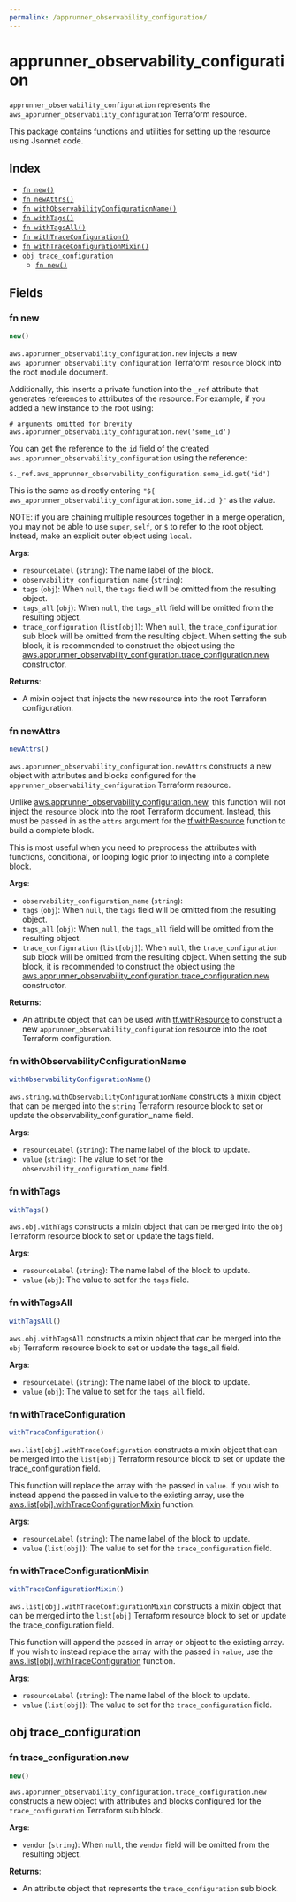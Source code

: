 ```yaml
---
permalink: /apprunner_observability_configuration/
---
```


# apprunner_observability_configuration

`apprunner_observability_configuration` represents the `aws_apprunner_observability_configuration` Terraform resource.



This package contains functions and utilities for setting up the resource using Jsonnet code.


## Index

* [`fn new()`](#fn-new)
* [`fn newAttrs()`](#fn-newattrs)
* [`fn withObservabilityConfigurationName()`](#fn-withobservabilityconfigurationname)
* [`fn withTags()`](#fn-withtags)
* [`fn withTagsAll()`](#fn-withtagsall)
* [`fn withTraceConfiguration()`](#fn-withtraceconfiguration)
* [`fn withTraceConfigurationMixin()`](#fn-withtraceconfigurationmixin)
* [`obj trace_configuration`](#obj-trace_configuration)
  * [`fn new()`](#fn-trace_configurationnew)

## Fields

### fn new

```ts
new()
```


`aws.apprunner_observability_configuration.new` injects a new `aws_apprunner_observability_configuration` Terraform `resource`
block into the root module document.

Additionally, this inserts a private function into the `_ref` attribute that generates references to attributes of the
resource. For example, if you added a new instance to the root using:

    # arguments omitted for brevity
    aws.apprunner_observability_configuration.new('some_id')

You can get the reference to the `id` field of the created `aws.apprunner_observability_configuration` using the reference:

    $._ref.aws_apprunner_observability_configuration.some_id.get('id')

This is the same as directly entering `"${ aws_apprunner_observability_configuration.some_id.id }"` as the value.

NOTE: if you are chaining multiple resources together in a merge operation, you may not be able to use `super`, `self`,
or `$` to refer to the root object. Instead, make an explicit outer object using `local`.

**Args**:
  - `resourceLabel` (`string`): The name label of the block.
  - `observability_configuration_name` (`string`): 
  - `tags` (`obj`):  When `null`, the `tags` field will be omitted from the resulting object.
  - `tags_all` (`obj`):  When `null`, the `tags_all` field will be omitted from the resulting object.
  - `trace_configuration` (`list[obj]`):  When `null`, the `trace_configuration` sub block will be omitted from the resulting object. When setting the sub block, it is recommended to construct the object using the [aws.apprunner_observability_configuration.trace_configuration.new](#fn-apprunner_observability_configurationtrace_configurationnew) constructor.

**Returns**:
- A mixin object that injects the new resource into the root Terraform configuration.


### fn newAttrs

```ts
newAttrs()
```


`aws.apprunner_observability_configuration.newAttrs` constructs a new object with attributes and blocks configured for the `apprunner_observability_configuration`
Terraform resource.

Unlike [aws.apprunner_observability_configuration.new](#fn-apprunner_observability_configurationnew), this function will not inject the `resource`
block into the root Terraform document. Instead, this must be passed in as the `attrs` argument for the
[tf.withResource](https://github.com/tf-libsonnet/core/tree/main/docs#fn-withresource) function to build a complete block.

This is most useful when you need to preprocess the attributes with functions, conditional, or looping logic prior to
injecting into a complete block.

**Args**:
  - `observability_configuration_name` (`string`): 
  - `tags` (`obj`):  When `null`, the `tags` field will be omitted from the resulting object.
  - `tags_all` (`obj`):  When `null`, the `tags_all` field will be omitted from the resulting object.
  - `trace_configuration` (`list[obj]`):  When `null`, the `trace_configuration` sub block will be omitted from the resulting object. When setting the sub block, it is recommended to construct the object using the [aws.apprunner_observability_configuration.trace_configuration.new](#fn-apprunner_observability_configurationtrace_configurationnew) constructor.

**Returns**:
  - An attribute object that can be used with [tf.withResource](https://github.com/tf-libsonnet/core/tree/main/docs#fn-withresource) to construct a new `apprunner_observability_configuration` resource into the root Terraform configuration.


### fn withObservabilityConfigurationName

```ts
withObservabilityConfigurationName()
```

`aws.string.withObservabilityConfigurationName` constructs a mixin object that can be merged into the `string`
Terraform resource block to set or update the observability_configuration_name field.



**Args**:
  - `resourceLabel` (`string`): The name label of the block to update.
  - `value` (`string`): The value to set for the `observability_configuration_name` field.


### fn withTags

```ts
withTags()
```

`aws.obj.withTags` constructs a mixin object that can be merged into the `obj`
Terraform resource block to set or update the tags field.



**Args**:
  - `resourceLabel` (`string`): The name label of the block to update.
  - `value` (`obj`): The value to set for the `tags` field.


### fn withTagsAll

```ts
withTagsAll()
```

`aws.obj.withTagsAll` constructs a mixin object that can be merged into the `obj`
Terraform resource block to set or update the tags_all field.



**Args**:
  - `resourceLabel` (`string`): The name label of the block to update.
  - `value` (`obj`): The value to set for the `tags_all` field.


### fn withTraceConfiguration

```ts
withTraceConfiguration()
```

`aws.list[obj].withTraceConfiguration` constructs a mixin object that can be merged into the `list[obj]`
Terraform resource block to set or update the trace_configuration field.

This function will replace the array with the passed in `value`. If you wish to instead append the
passed in value to the existing array, use the [aws.list[obj].withTraceConfigurationMixin](TODO) function.


**Args**:
  - `resourceLabel` (`string`): The name label of the block to update.
  - `value` (`list[obj]`): The value to set for the `trace_configuration` field.


### fn withTraceConfigurationMixin

```ts
withTraceConfigurationMixin()
```

`aws.list[obj].withTraceConfigurationMixin` constructs a mixin object that can be merged into the `list[obj]`
Terraform resource block to set or update the trace_configuration field.

This function will append the passed in array or object to the existing array. If you wish
to instead replace the array with the passed in `value`, use the [aws.list[obj].withTraceConfiguration](TODO)
function.


**Args**:
  - `resourceLabel` (`string`): The name label of the block to update.
  - `value` (`list[obj]`): The value to set for the `trace_configuration` field.


## obj trace_configuration



### fn trace_configuration.new

```ts
new()
```


`aws.apprunner_observability_configuration.trace_configuration.new` constructs a new object with attributes and blocks configured for the `trace_configuration`
Terraform sub block.



**Args**:
  - `vendor` (`string`):  When `null`, the `vendor` field will be omitted from the resulting object.

**Returns**:
  - An attribute object that represents the `trace_configuration` sub block.
